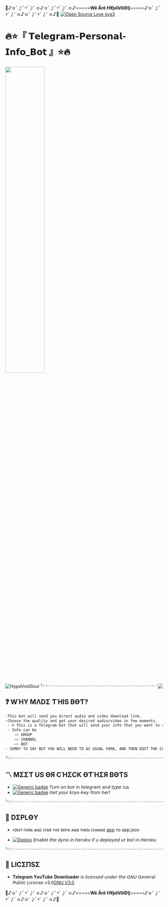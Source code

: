 🍟♪ｏﾟ♪ﾟ+ﾟ♪ﾟｏ♪ｏﾟ♪ﾟ+ﾟ♪ﾟｏ♪=====__Wê Ärê H¥þêVðïÐ§__=====♪ｏﾟ♪ﾟ+ﾟ♪ﾟｏ♪ｏﾟ♪ﾟ+ﾟ♪ﾟｏ♪🍟
[![Open Source Love svg3](https://badges.frapsoft.com/os/v3/open-source.svg?v=103)](https://github.com/ellerbrock/open-source-badges/)
# 🔥⭐️『 𝗧𝗲𝗹𝗲𝗴𝗿𝗮𝗺-𝗣𝗲𝗿𝘀𝗼𝗻𝗮𝗹-𝗜𝗻𝗳𝗼_𝗕𝗼𝘁 』⭐️🔥
<p align="left"><img  width="50%" height="50%" img src="https://telegra.ph/file/3387708a217bbba71971a.jpg" /></p>
<img align="left" src="https://img.shields.io/badge/Made%20for-VSCode-1f425f.svg" alt="HypeVoidSoul"/>
<img align="right" src="https://img.shields.io/badge/Maintained%3F-yes-green.svg"/>

```sh
╰✨✨♢--------------------------------------------------------------------♢✨✨╮
```

## ❓ WΉY MΛDΣ ƬΉIS BӨƬ?
```sh
-𝚃𝚑𝚒𝚜 𝚋𝚘𝚝 𝚠𝚒𝚕𝚕 𝚜𝚎𝚗𝚍 𝚢𝚘𝚞 𝚍𝚒𝚛𝚎𝚌𝚝 𝚊𝚞𝚍𝚒𝚘 𝚊𝚗𝚍 𝚟𝚒𝚍𝚎𝚘 𝚍𝚘𝚠𝚗𝚕𝚘𝚊𝚍 𝚕𝚒𝚗𝚔.
-𝙲𝚑𝚘𝚘𝚜𝚎 𝚝𝚑𝚎 𝚚𝚞𝚊𝚕𝚒𝚝𝚢 𝚊𝚗𝚍 𝚐𝚎𝚝 𝚢𝚘𝚞𝚛 𝚍𝚎𝚜𝚒𝚛𝚎𝚍 𝚊𝚞𝚍𝚒𝚘/𝚟𝚒𝚍𝚎𝚘 𝚒𝚗 𝚏𝚎𝚠 𝚖𝚘𝚖𝚎𝚗𝚝𝚜.
 - © 𝚃𝚑𝚒𝚜 𝚒𝚜 𝚊 𝚃𝚎𝚕𝚎𝚐𝚛𝚊𝚖 𝚋𝚘𝚝 𝚝𝚑𝚊𝚝 𝚠𝚒𝚕𝚕 𝚜𝚎𝚗𝚍 𝚢𝚘𝚞𝚛 𝚒𝚗𝚏𝚘 𝚝𝚑𝚊𝚝 𝚢𝚘𝚞 𝚠𝚊𝚗𝚝 𝚝𝚘 𝚜𝚑𝚊𝚛𝚎 𝚟𝚒𝚊 𝚋𝚘𝚝.
 - 𝙸𝚗𝚏𝚘 𝚌𝚊𝚗 𝚋𝚎
    ~> 𝙶𝚁𝙾𝚄𝙿
    ~> 𝙲𝙷𝙰𝙽𝙽𝙴𝙻
    ~> 𝙱𝙾𝚃
- SORRY TO SAY BUT YOU WILL NEED TO AS USUAL FORK, AND THEN EDIT THE CODE TO INPUT YOUR INFO.

╰✨✨♢--------------------------------------------------------------------♢✨✨╮
```

## 〽️ MΣΣƬ US ӨЯ CΉΣCK ӨƬΉΣЯ BӨƬS
- [![Generic badge](https://img.shields.io/badge/𝙷𝚢𝚙𝚎𝚅𝚘𝚒𝚍𝙱𝚘𝚝-Vïå_ßð†-orange.svg)](https://t.me/HypeVoidBot) 
𝘛𝘶𝘳𝘯 𝘰𝘯 𝘣𝘰𝘵 𝘪𝘯 𝘵𝘦𝘭𝘦𝘨𝘳𝘢𝘮 𝘢𝘯𝘥 𝘵𝘺𝘱𝘦 /us
- [![Generic badge](https://img.shields.io/badge/𝙺𝚁𝚈𝙾𝙺𝙴𝚈_𝙱𝙾𝚃-Vïå_ßð†-brown.svg)](https://t.me/kryoli_bot) 
𝘎𝘦𝘵 𝘺𝘰𝘶𝘳 𝘬𝘳𝘺𝘰-𝘬𝘦𝘺 𝘧𝘳𝘰𝘮 𝘩𝘦𝘳!

```sh
╰✨✨♢--------------------------------------------------------------------♢✨✨╮
```

## 💠 DΣPLӨY
- ꜰɪʀꜱᴛ ꜰᴏʀᴋ ᴀɴᴅ ꜱᴛᴀʀ ᴛʜᴇ ʀᴇᴘᴏ ᴀɴᴅ ᴛʜᴇɴ ᴄʜᴀɴɢᴇ [app](app) ᴛᴏ app.json

- [![Deploy](https://www.herokucdn.com/deploy/button.svg)](https://heroku.com/deploy?template=https://github.com/HypeVoidSoul/Personal-Info-Bot.git/tree/main) 𝘌𝘯𝘢𝘣𝘭𝘦 𝘵𝘩𝘦 𝘥𝘺𝘯𝘰 𝘪𝘯 𝘩𝘦𝘳𝘰𝘬𝘶 𝘪𝘧 𝘶 𝘥𝘦𝘱𝘭𝘰𝘺𝘦𝘥 𝘶𝘳 𝘣𝘰𝘵 𝘪𝘯 𝘏𝘦𝘳𝘰𝘬𝘶

```sh
╰✨✨♢--------------------------------------------------------------------♢✨✨╮
```

## 📜 LICΣПSΣ
- 𝐓𝐞𝐥𝐞𝐠𝐫𝐚𝐦 𝐘𝐨𝐮𝐓𝐮𝐛𝐞 𝐃𝐨𝐰𝐧𝐥𝐨𝐚𝐝𝐞𝐫 𝘪𝘴 𝘭𝘪𝘤𝘦𝘯𝘴𝘦𝘥 𝘶𝘯𝘥𝘦𝘳 𝘵𝘩𝘦 𝘎𝘕𝘜 𝘎𝘦𝘯𝘦𝘳𝘢𝘭 𝘗𝘶𝘣𝘭𝘪𝘤 𝘓𝘪𝘤𝘦𝘯𝘴𝘦 𝘷3.0[GNU V3.0](LICENSE)

🍟♪ｏﾟ♪ﾟ+ﾟ♪ﾟｏ♪ｏﾟ♪ﾟ+ﾟ♪ﾟｏ♪=====__Wê Ärê H¥þêVðïÐ§__=====♪ｏﾟ♪ﾟ+ﾟ♪ﾟｏ♪ｏﾟ♪ﾟ+ﾟ♪ﾟｏ♪🍟
